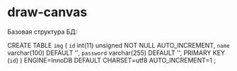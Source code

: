 # draw-canvas

Базовая структура БД:

CREATE TABLE `img` (
  `id` int(11) unsigned NOT NULL AUTO_INCREMENT,
  `name` varchar(100) DEFAULT '',
  `password` varchar(255) DEFAULT '',
  PRIMARY KEY (`id`)
) ENGINE=InnoDB  DEFAULT CHARSET=utf8 AUTO_INCREMENT=1 ;